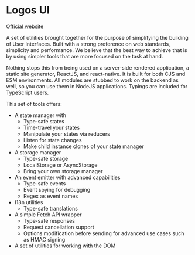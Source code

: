 # Logos UI

[Official website](https://logosui.com/)

A set of utilities brought together for the purpose of simplifying the building of User Interfaces. Built with a strong preference on web standards, simplicity and performance. We believe that the best way to achieve that is by using simpler tools that are more focused on the task at hand.

Nothing stops this from being used on a server-side rendered application, a static site generator, ReactJS, and react-native. It is built for both CJS and ESM environments. All modules are stubbed to work on the backend as well, so you can use them in NodeJS applications. Typings are included for TypeScript users.

This set of tools offers:

- A state manager with
  - Type-safe states
  - Time-travel your states
  - Manipulate your states via reducers
  - Listen for state changes
  - Make child instance clones of your state manager
- A storage manager
  - Type-safe storage
  - LocalStorage or AsyncStorage
  - Bring your own storage manager
- An event emitter with advanced capabilities
  - Type-safe events
  - Event spying for debugging
  - Regex as event names
- I18n utilities
  - Type-safe translations
- A simple Fetch API wrapper
  - Type-safe responses
  - Request cancellation support
  - Options modification before sending for advanced use cases such as HMAC signing
- A set of utilities for working with the DOM



